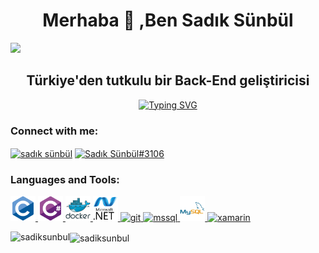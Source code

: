 <h1 align="center">Merhaba 👋 ,Ben Sadık Sünbül</h1>
    <img  src="https://user-images.githubusercontent.com/73097560/115834477-dbab4500-a447-11eb-908a-139a6edaec5c.gif"/>
<h2 align="center">Türkiye'den tutkulu bir Back-End geliştiricisi</h2>
<p align="center">
    <a href="https://git.io/typing-svg"><img src="https://readme-typing-svg.demolab.com?font=Poppins&duration=700&pause=100&color=FFFFFF&center=do%C4%9Fru&vCenter=do%C4%9Fru&multiline=true&repeat=do%C4%9Fru&width=800&height=180&lines=Merhaba%2C+Ben+Sad%C4%B1k+S%C3%BCnb%C3%BCl!+Yaz%C4%B1l%C4%B1m+geli%C5%9Ftirme+konusunda+tutkulu+biriyim.+;%C3%87al%C4%B1%C5%9Fmalar%C4%B1m%C4%B1n+%C3%A7o%C4%9Funu+C%23%2C+.NET+Core%2C+Entity+Framework+Core+ve+T-SQL+gibi+;teknolojilerle+ger%C3%A7ekle%C5%9Ftiriyorum.+Mobil+uygulama+geli%C5%9Ftirme+konusunda+da;hesab%C4%B1mda%2C+a%C3%A7%C4%B1k+kaynak+kodlu+projelerimi+ve+%C3%B6rnek+%C3%A7al%C4%B1%C5%9Fmalar%C4%B1m%C4%B1+payla%C5%9F%C4%B1yorum.+;Ayr%C4%B1ca+burada+bulunan+projelerimde+kullan%C4%B1lan+teknolojiler+ve+kodlama+teknikleri;hakk%C4%B1nda+payla%C5%9F%C4%B1mlarda+bulunuyorum.+E%C4%9Fer+benimle+bir+proje+geli%C5%9Ftirmek+veya;i%C5%9Fbirli%C4%9Fi+yapmak+isterseniz%2C+l%C3%BCtfen+benimle+ileti%C5%9Fime+ge%C3%A7mekten+%C3%A7ekinmeyin" alt="Typing SVG" /></a>
</p>

<h3 align="left">Connect with me:</h3>
<p align="left">
<a href="https://linkedin.com/in/sadık sünbül" target="blank"><img align="center" src="https://raw.githubusercontent.com/rahuldkjain/github-profile-readme-generator/master/src/images/icons/Social/linked-in-alt.svg" alt="sadık sünbül" height="30" width="40" /></a>
<a href="https://discord.gg/Sadık Sünbül#3106" target="blank"><img align="center" src="https://raw.githubusercontent.com/rahuldkjain/github-profile-readme-generator/master/src/images/icons/Social/discord.svg" alt="Sadık Sünbül#3106" height="30" width="40" /></a>
</p>

<h3 align="left">Languages and Tools:</h3>
<p align="left"> 
<a href="https://www.cprogramming.com/" target="_blank" rel="noreferrer"> <img src="https://raw.githubusercontent.com/devicons/devicon/master/icons/c/c-original.svg" alt="c" width="40" height="40"/> </a> <a href="https://www.w3schools.com/cs/" target="_blank" rel="noreferrer"> <img src="https://raw.githubusercontent.com/devicons/devicon/master/icons/csharp/csharp-original.svg" alt="csharp" width="40" height="40"/> </a> <a href="https://www.docker.com/" target="_blank" rel="noreferrer"> <img src="https://raw.githubusercontent.com/devicons/devicon/master/icons/docker/docker-original-wordmark.svg" alt="docker" width="40" height="40"/> </a> <a href="https://dotnet.microsoft.com/" target="_blank" rel="noreferrer"> <img src="https://raw.githubusercontent.com/devicons/devicon/master/icons/dot-net/dot-net-original-wordmark.svg" alt="dotnet" width="40" height="40"/> </a> <a href="https://git-scm.com/" target="_blank" rel="noreferrer"> <img src="https://www.vectorlogo.zone/logos/git-scm/git-scm-icon.svg" alt="git" width="40" height="40"/> </a> <a href="https://www.microsoft.com/en-us/sql-server" target="_blank" rel="noreferrer"> <img src="https://www.svgrepo.com/show/303229/microsoft-sql-server-logo.svg" alt="mssql" width="40" height="40"/> </a> <a href="https://www.mysql.com/" target="_blank" rel="noreferrer"> <img src="https://raw.githubusercontent.com/devicons/devicon/master/icons/mysql/mysql-original-wordmark.svg" alt="mysql" width="40" height="40"/> </a> <a href="https://dotnet.microsoft.com/apps/xamarin" target="_blank" rel="noreferrer"> <img src="https://raw.githubusercontent.com/detain/svg-logos/780f25886640cef088af994181646db2f6b1a3f8/svg/xamarin.svg" alt="xamarin" width="40" height="40"/> </a> </p>
</p>


 <p align="left"> 
        <img align="center" src="https://github-readme-stats.vercel.app/api?username=cooxecx&show_icons=true&locale=en&theme=tokyonight" alt="sadiksunbul" />
        <img align="left" src="https://github-readme-stats.vercel.app/api/top-langs?username=sadiksunbul&show_icons=true&locale=en&layout=compact&theme=tokyonight" alt="sadiksunbul" />
     </p>
